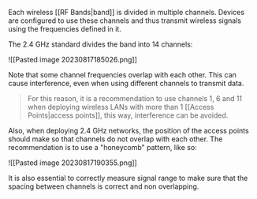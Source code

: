 Each wireless [[RF Bands|band]] is divided in multiple channels. Devices are configured to use these channels and thus transmit wireless signals using the frequencies defined in it.

The 2.4 GHz standard divides the band into 14 channels:

![[Pasted image 20230817185026.png]]

Note that some channel frequencies overlap with each other. This can cause interference, even when using different channels to transmit data.

> For this reason, it is a recommendation to use channels 1, 6 and 11 when deploying wireless LANs with more than 1 [[Access Points|access points]], this way, interference can be avoided.

Also, when deploying 2.4 GHz networks, the position of the access points should make so that channels do not overlap with each other. The recommendation is to use a "honeycomb" pattern, like so:

![[Pasted image 20230817190355.png]]

It is also essential to correctly measure signal range to make sure that the spacing between channels is correct and non overlapping.